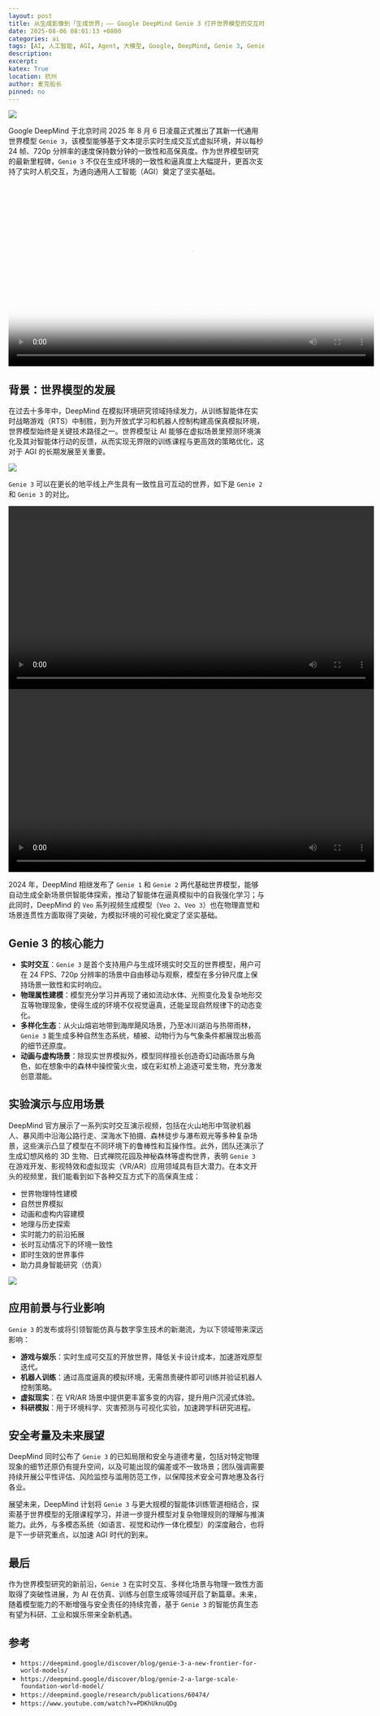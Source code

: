 ```yaml
---
layout: post
title: 从生成影像到「生成世界」—— Google DeepMind Genie 3 打开世界模型的交互时代
date: 2025-08-06 08:01:13 +0800
categories: ai
tags: [AI, 人工智能, AGI, Agent, 大模型, Google, DeepMind, Genie 3, Genie-3, Genie, Google AI, 多模态, 视频生成, 世界模型, world model, 交互, 基础模型, 模型]
description: 
excerpt: 
katex: True
location: 杭州
author: 麦克船长
pinned: no
---
```


![](/resources/2025/08/06/unnamed.webp)

Google DeepMind 于北京时间 2025 年 8 月 6 日凌晨正式推出了其新一代通用世界模型 `Genie 3`，该模型能够基于文本提示实时生成交互式虚拟环境，并以每秒 24 帧、720p 分辨率的速度保持数分钟的一致性和高保真度。作为世界模型研究的最新里程碑，`Genie 3` 不仅在生成环境的一致性和逼真度上大幅提升，更首次支持了实时人机交互，为通向通用人工智能（AGI）奠定了坚实基础。

<div style="text-align:center">
	<video width="720" controls="" poster="/resources/2025/08/06/unnamed.webp">
  		<source src="/resources/2025/08/06/genie-3.mp4" type="video/mp4">你的浏览器不支持视频标签。
	</video>
</div>

## 背景：世界模型的发展

在过去十多年中，DeepMind 在模拟环境研究领域持续发力，从训练智能体在实时战略游戏（RTS）中制胜，到为开放式学习和机器人控制构建高保真模拟环境，世界模型始终是关键技术路径之一。世界模型让 AI 能够在虚拟场景里预测环境演化及其对智能体行动的反馈，从而实现无界限的训练课程与更高效的策略优化，这对于 AGI 的长期发展至关重要。

![](/resources/2025/08/06/unnamed2.webp)

`Genie 3` 可以在更长的地平线上产生具有一致性且可互动的世界，如下是 `Genie 2` 和 `Genie 3` 的对比。

<div style="text-align:center">
	<video width="720" controls="">
  		<source src="/resources/2025/08/06/sxs_1.mp4" type="video/mp4">你的浏览器不支持视频标签。
	</video>
</div>

<div style="text-align:center">
	<video width="720" controls="">
  		<source src="/resources/2025/08/06/sxs_2.mp4" type="video/mp4">你的浏览器不支持视频标签。
	</video>
</div>

2024 年，DeepMind 相继发布了 `Genie 1` 和 `Genie 2` 两代基础世界模型，能够自动生成全新场景供智能体探索，推动了智能体在逼真模拟中的自我强化学习；与此同时，DeepMind 的 `Veo` 系列视频生成模型（`Veo 2`、`Veo 3`）也在物理直觉和场景连贯性方面取得了突破，为模拟环境的可视化奠定了坚实基础。

## Genie 3 的核心能力

* **实时交互**：`Genie 3` 是首个支持用户与生成环境实时交互的世界模型，用户可在 24 FPS、720p 分辨率的场景中自由移动与观察，模型在多分钟尺度上保持场景一致性和实时响应。
* **物理属性建模**：模型充分学习并再现了诸如流动水体、光照变化及复杂地形交互等物理现象，使得生成的环境不仅视觉逼真，还能呈现自然规律下的动态变化。
* **多样化生态**：从火山熔岩地带到海岸飓风场景，乃至冰川湖泊与热带雨林，`Genie 3` 能生成多种自然生态系统，植被、动物行为与气象条件都展现出极高的细节还原度。
* **动画与虚构场景**：除现实世界模拟外，模型同样擅长创造奇幻动画场景与角色，如在想象中的森林中操控萤火虫，或在彩虹桥上追逐可爱生物，充分激发创意潜能。

## 实验演示与应用场景

DeepMind 官方展示了一系列实时交互演示视频，包括在火山地形中驾驶机器人、暴风雨中沿海公路行走、深海水下拍摄、森林徒步与瀑布观光等多种复杂场景，这些演示凸显了模型在不同环境下的鲁棒性和互操作性。此外，团队还演示了生成幻想风格的 3D 生物、日式禅院花园及神秘森林等虚构世界，表明 `Genie 3` 在游戏开发、影视特效和虚拟现实（VR/AR）应用领域具有巨大潜力。在本文开头的视频里，我们能看到如下各种交互方式下的高保真生成：

* 世界物理特性建模
* 自然世界模拟
* 动画和虚构内容建模
* 地理与历史探索
* 实时能力的前沿拓展
* 长时互动情况下的环境一致性
* 即时生效的世界事件
* 助力具身智能研究（仿真）

![](/resources/2025/08/06/640.png)

## 应用前景与行业影响

`Genie 3` 的发布或将引领智能仿真与数字孪生技术的新潮流，为以下领域带来深远影响：

* **游戏与娱乐**：实时生成可交互的开放世界，降低关卡设计成本，加速游戏原型迭代。
* **机器人训练**：通过高度逼真的模拟环境，无需昂贵硬件即可训练并验证机器人控制策略。
* **虚拟现实**：在 VR/AR 场景中提供更丰富多变的内容，提升用户沉浸式体验。
* **科研模拟**：用于环境科学、灾害预测与可视化实验，加速跨学科研究进程。

## 安全考量及未来展望

DeepMind 同时公布了 `Genie 3` 的已知局限和安全与道德考量，包括对特定物理现象的细节还原仍有提升空间，以及可能出现的偏差或不一致场景；团队强调需要持续开展公平性评估、风险监控与滥用防范工作，以保障技术安全可靠地惠及各行各业。

展望未来，DeepMind 计划将 `Genie 3` 与更大规模的智能体训练管道相结合，探索基于世界模型的无限课程学习，并进一步提升模型对复杂物理规则的理解与推演能力。此外，与多模态系统（如语言、视觉和动作一体化模型）的深度融合，也将是下一步研究重点，以加速 AGI 时代的到来。

## 最后

作为世界模型研究的新前沿，`Genie 3` 在实时交互、多样化场景与物理一致性方面取得了突破性进展，为 AI 在仿真、训练与创意生成等领域开启了新篇章。未来，随着模型能力的不断增强与安全责任的持续完善，基于 `Genie 3` 的智能仿真生态有望为科研、工业和娱乐带来全新机遇。

## 参考

* ``https://deepmind.google/discover/blog/genie-3-a-new-frontier-for-world-models/``
* ``https://deepmind.google/discover/blog/genie-2-a-large-scale-foundation-world-model/``
* ``https://deepmind.google/research/publications/60474/``
* ``https://www.youtube.com/watch?v=PDKhUknuQDg``
